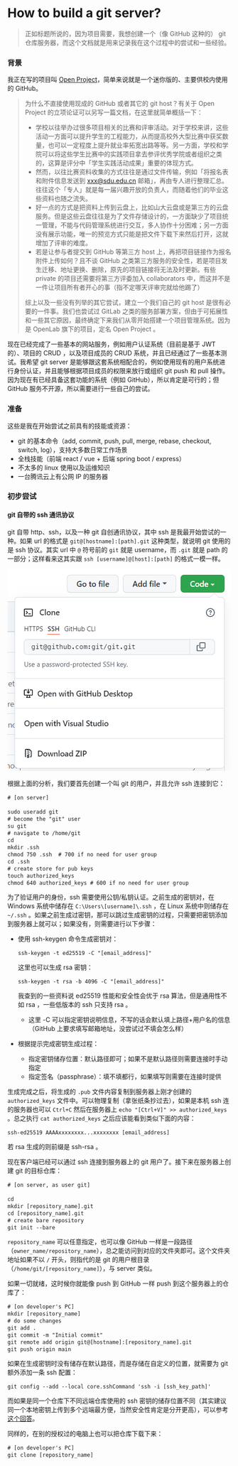# How to build a git server?

> 正如标题所说的，因为项目需要，我想创建一个（像 GitHub 这种的） git 仓库服务器，而这个文档就是用来记录我在这个过程中的尝试和一些经验。

### 背景

我正在写的项目叫 [Open Project](https://github.com/SDU-Open-Project)，简单来说就是一个迷你版的、主要供校内使用的 GitHub。

> 为什么不直接使用现成的 GitHub 或者其它的 git host？有关于 Open Project 的立项论证可以另写一篇文档，在这里就简单概括一下：
>
> - 学校以往举办过很多项目相关的比赛和评审活动。对于学校来讲，这些活动一方面可以提升学生的工程能力，从而提高校外大型比赛中获奖数量，也可以一定程度上提升就业率拓宽出路等等。另一方面，学校和学院可以将这些学生比赛中的实践项目拿去参评优秀学院或者组织之类的，这算是评分中「学生实践活动成果」重要的体现方式。
> - 然而，以往比赛资料收集的方式往往是通过文件传输，例如「将报名表和附件信息发送到 xxx@sdu.edu.cn 邮箱」，再由专人进行整理汇总。往往这个「专人」就是每一届兴趣开放的负责人，而随着他们的毕业这些资料也随之流失。
> - 好一点的方式是把资料上传到云盘上，比如山大云盘或是第三方的云盘服务。但是这些云盘往往是为了文件存储设计的，一方面缺少了项目统一管理，不能与代码管理系统进行交互，多人协作十分困难；另一方面没有展示功能，唯一的预览方式只能是把文件下载下来然后打开，这就增加了评审的难度。
> - 若是让参与者提交到 GitHub 等第三方 host 上，再把项目链接作为报名附件上传如何？且不谈 GitHub 之类第三方服务的安全性，若是项目发生迁移、地址更换、删除，原先的项目链接将无法及时更新。有些private 的项目还需要将第三方评委加入 collaborators 中，而这并不是一件让项目所有者开心的事（指不定哪天评审完就给他踢了）
>
> 综上以及一些没有列举的其它尝试，建立一个我们自己的 git host 是很有必要的一件事。我们也尝试过 GitLab 之类的服务部署方案，但由于可拓展性和一些其它原因，最终确定下来我们从零开始搭建一个项目管理系统。因为是 OpenLab 旗下的项目，定名 Open Project 。

现在已经完成了一些基本的网站服务，例如用户认证系统（目前是基于 JWT 的）、项目的 CRUD ，以及项目成员的 CRUD 系统，并且已经通过了一些基本测试。我希望 git server 是能够跟这套系统相配合的，例如使用现有的用户系统进行身份认证，并且能够根据项目成员的权限来放行或组织 git push 和 pull 操作。因为现在有已经具备这套功能的系统（例如 GitHub），所以肯定是可行的；但 GitHub 服务不开源，所以需要进行一些自己的尝试。

### 准备

这些是我在开始尝试之前具有的技能或资源：

- git 的基本命令（add, commit, push, pull, merge, rebase, checkout, switch, log），支持大多数日常工作场景
- 全栈技能（前端 react / vue + 后端 spring boot / express）
- 不太多的 linux 使用以及运维知识
- 一台腾讯云上有公网 IP 的服务器

### 初步尝试

#### git 自带的 ssh 通讯协议

git 自带 http、ssh，以及一种 git 自创通讯协议，其中 ssh 是我最开始尝试的一种。如果 url 的格式是 `git@[hostname]:[path].git` 这种类型，就说明 git 使用的是 ssh 协议。其实 url 中 `@` 符号前的 `git` 就是 username，而 `.git` 就是 path 的一部分；这样看来这其实跟 `ssh [username]@[host]:[path]` 的格式一模一样。

![git-ssh-example](README.assets/git-ssh-example.png)

根据上面的分析，我们要首先创建一个叫 git 的用户，并且允许 ssh 连接到它：

```shell
# [on server]

sudo useradd git
# become the "git" user
su git
# navigate to /home/git
cd
mkdir .ssh
chmod 750 .ssh  # 700 if no need for user group
cd .ssh
# create store for pub keys
touch authorized_keys
chmod 640 authorized_keys # 600 if no need for user group
```

为了验证用户的身份，ssh 需要使用公钥/私钥认证。之前生成的密钥对，在 Windows 系统中储存在 `C:\Users\[username]\.ssh` ，在 Linux 系统中则储存在 `~/.ssh` 。如果之前生成过密钥，那可以跳过生成密钥的过程，只需要把密钥添加到服务器上就可以；如果没有，则需要进行以下步骤：

- 使用 ssh-keygen 命令生成密钥对：
  ```shell
  ssh-keygen -t ed25519 -C "[email_address]"
  ```
  这里也可以生成 rsa 密钥：

  ```shell
  ssh-keygen -t rsa -b 4096 -C "[email_address]"
  ```

  我查到的一些资料说 ed25519 性能和安全性会优于 rsa 算法，但是通用性不如 rsa ，一些低版本的 ssh 只支持 rsa 。

  - 这里 -C 可以指定密钥说明信息，不写的话会默认填上路径+用户名的信息（GitHub 上要求填写邮箱地址，没尝试过不填会怎么样）

- 根据提示完成密钥生成过程：

  - 指定密钥储存位置：默认路径即可；如果不是默认路径则需要连接时手动指定
  - 指定签名（passphrase）：填不填都行，如果填写则需要在连接时提供

生成完成之后，将生成的 `.pub` 文件内容复制到服务器上刚才创建的 `authorized_keys` 文件中。可以物理复制（拿张纸条抄过去），如果是本机 ssh 连的服务器也可以 `Ctrl+C` 然后在服务器上 `echo "[Ctrl+V]" >> authorized_keys` 。总之执行 `cat authorized_keys` 之后应该能看到类似下面的内容：

```text
ssh-ed25519 AAAAxxxxxxxx...xxxxxxxx [email_address]
```

若 rsa 生成的则前缀是 ssh-rsa 。

现在客户端已经可以通过 ssh 连接到服务器上的 git 用户了。接下来在服务器上创建 git 的目标仓库：

```shell
# [on server, as user git]

cd
mkdir [repository_name].git
cd [repository_name].git
# create bare repository
git init --bare
```

`repository_name` 可以任意指定，也可以像 GitHub 一样是一段路径（`owner_name/repository_name`），总之能访问到对应的文件夹即可。这个文件夹地址如果不以 `/` 开头，则指代的是 git 的用户根目录（`/home/git/[repository_name]`），与 server 类似。

如果一切就绪，这时候你就能像 push 到 GitHub 一样 push 到这个服务器上的仓库了：

```shell
# [on developer's PC]
mkdir [repository_name]
# do some changes
git add .
git commit -m "Initial commit"
git remote add origin git@[hostname]:[repository_name].git
git push origin main
```

如果在生成密钥时没有储存在默认路径，而是存储在自定义的位置，就需要为 git 额外添加一条 ssh 配置：

```shell
git config --add --local core.sshCommand 'ssh -i [ssh_key_path]'
```

而如果是同一个仓库下不同远端仓库使用的 ssh 密钥的储存位置不同（其实建议同一个本地密钥上传到多个远端最方便，当然安全性肯定是分开更高），可以参考[这个回答](https://stackoverflow.com/a/7927828)。

同样的，在别的授权过的电脑上也可以把仓库下载下来：

```shell
# [on developer's PC]
git clone [repository_name]
```


